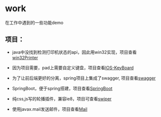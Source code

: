 # work
在工作中遇到的一些功能demo

## 项目：
* java中没找到检测打印机状态的api，因此用win32实现，项目查看[win32Printer](https://github.com/tobealeader/work/tree/master/win32Printer)

* 因为项目需要，pad上需要自定义键盘，项目查看[IOS-KeyBoard](https://github.com/tobealeader/work/tree/master/IOS-KeyBoard)

* 为了让前后端更好的分离，spring项目上集成了swagger, 项目查看[swagger](https://github.com/tobealeader/work/tree/master/swagger)

* SpringBoot，便于spring搭建，项目查看[SpringBoot](https://github.com/tobealeader/work/tree/master/SpringBoot)

* 纯css,js写的轮播插件，兼容ie8，项目可查看[swiper](https://github.com/tobealeader/work/tree/master/swiper)

* 使用javax.mail发送邮件，项目查看[Mail](https://github.com/tobealeader/work/tree/master/Mail)
